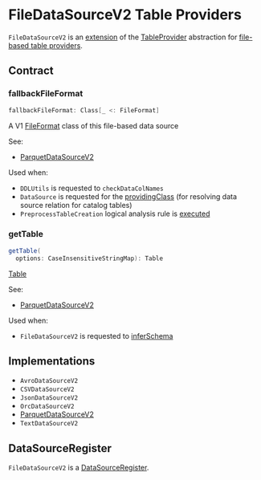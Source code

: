 # FileDataSourceV2 Table Providers

`FileDataSourceV2` is an [extension](#contract) of the [TableProvider](../connector/TableProvider.md) abstraction for [file-based table providers](#implementations).

## Contract

### <span id="fallbackFileFormat"> fallbackFileFormat

```scala
fallbackFileFormat: Class[_ <: FileFormat]
```

A V1 [FileFormat](FileFormat.md) class of this file-based data source

See:

* [ParquetDataSourceV2](parquet/ParquetDataSourceV2.md#fallbackFileFormat)

Used when:

* `DDLUtils` is requested to `checkDataColNames`
* `DataSource` is requested for the [providingClass](../DataSource.md#providingClass) (for resolving data source relation for catalog tables)
* `PreprocessTableCreation` logical analysis rule is [executed](../logical-analysis-rules/PreprocessTableCreation.md#fallBackV2ToV1)

### <span id="getTable"> getTable

```scala
getTable(
  options: CaseInsensitiveStringMap): Table
```

[Table](../connector/Table.md)

See:

* [ParquetDataSourceV2](parquet/ParquetDataSourceV2.md#getTable)

Used when:

* `FileDataSourceV2` is requested to [inferSchema](#inferSchema)

## Implementations

* `AvroDataSourceV2`
* `CSVDataSourceV2`
* `JsonDataSourceV2`
* `OrcDataSourceV2`
* [ParquetDataSourceV2](parquet/ParquetDataSourceV2.md)
* `TextDataSourceV2`

## <span id="DataSourceRegister"> DataSourceRegister

`FileDataSourceV2` is a [DataSourceRegister](../DataSourceRegister.md).
